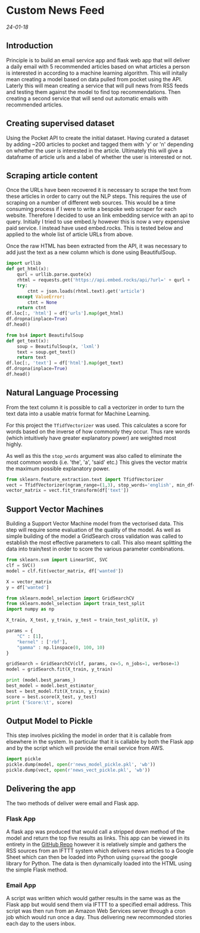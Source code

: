
# Custom News Feed
*24-01-18*

## Introduction

Principle is to build an email service app and flask web app that will deliver a daily email with 5 recommended articles based on what articles a person is interested in according to a machine learning algorithm. This will initally mean creating a model based on data pulled from pocket using the API. Laterly this will mean creating a service that will pull news from RSS feeds and testing them against the model to find top recommendations. Then creating a second service that will send out automatic emails with recommended articles.

## Creating supervised dataset

Using the Pocket API to create the initial dataset. Having curated a dataset by adding ~200 articles to pocket and tagged them with 'y' or 'n' depending on whether the user is interested in the article. Ultimately this will give a dataframe of article urls and a label of whether the user is interested or not.

## Scraping article content

Once the URLs have been recovered it is necessary to scrape the text from these articles in order to carry out the NLP steps. This requires the use of scraping on a number of different web sources. This would be a time consuming process if I were to write a bespoke web scraper for each website. Therefore I decided to use an link embedding service with an api to query. Initially I tried to use embed.ly however this is now a very expensive paid service. I instead have used embed.rocks. This is tested below and applied to the whole list of article URLs from above. 

Once the raw HTML has been extracted from the API, it was necessary to add just the text as a new column which is done using BeautifulSoup.


```python
import urllib
def get_html(x):
    qurl = urllib.parse.quote(x)
    rhtml = requests.get('https://api.embed.rocks/api/?url=' + qurl + '&key=' + config.embed_rocks_key)
    try:
        ctnt = json.loads(rhtml.text).get('article')
    except ValueError:
        ctnt = None
    return ctnt
df.loc[:, 'html'] = df['urls'].map(get_html)
df.dropna(inplace=True)
df.head()
```


```python
from bs4 import BeautifulSoup
def get_text(x):
    soup = BeautifulSoup(x, 'lxml')
    text = soup.get_text()
    return text
df.loc[:, 'text'] = df['html'].map(get_text)
df.dropna(inplace=True)
df.head()
```

## Natural Language Processing

From the text column it is possible to call a vectorizer in order to turn the text data into a usable matrix format for Machine Learning. 

For this project the `TfidfVectorizer` was used. This calculates a score for words based on the inverse of how commonly they occur. Thus rare words (which intuitively have greater explanatory power) are weighted most highly. 

As well as this the `stop_words` argument was also called to eliminate the most common words (i.e. 'the', 'a', 'said' etc.) This gives the vector matrix the maximum possible explanatory power.


```python
from sklearn.feature_extraction.text import TfidfVectorizer
vect = TfidfVectorizer(ngram_range=(1,3), stop_words='english', min_df=3)
vector_matrix = vect.fit_transform(df['text'])
```

## Support Vector Machines

Building a Support Vector Machine model from the vectorised data. This step will require some evaluation of the quality of the model. As well as simple building of the model a GridSearch cross validation was called to establish the most effective parameters to call. This also meant splitting the data into train/test in order to score the various parameter combinations.


```python
from sklearn.svm import LinearSVC, SVC
clf = SVC()
model = clf.fit(vector_matrix, df['wanted'])
```


```python
X = vector_matrix
y = df['wanted']
```


```python
from sklearn.model_selection import GridSearchCV
from sklearn.model_selection import train_test_split
import numpy as np

X_train, X_test, y_train, y_test = train_test_split(X, y)

params = {
    "C" : [1],
    "kernel" : ['rbf'],
    "gamma" : np.linspace(0, 100, 10)
}

gridSearch = GridSearchCV(clf, params, cv=5, n_jobs=1, verbose=1)
model = gridSearch.fit(X_train, y_train)
```


```python
print (model.best_params_)
best_model = model.best_estimator_
best = best_model.fit(X_train, y_train)
score = best.score(X_test, y_test)
print ('Score:\t', score)
```

## Output Model to Pickle

This step involves pickling the model in order that it is callable from elsewhere in the system. In particular that it is callable by both the Flask app and by the script which will provide the email service from AWS.


```python
import pickle
pickle.dump(model, open(r'news_model_pickle.pkl', 'wb'))
pickle.dump(vect, open(r'news_vect_pickle.pkl', 'wb'))
```

## Delivering the app

The two methods of deliver were email and Flask app.

### Flask App

A flask app was produced that would call a stripped down method of the model and return the top five results as links. This app can be viewed in its entirety in the [GitHub Repo](https://github.com/LEO-E-100/custom_news) however it is relatively simple and gathers the RSS sources from an IFTTT system which delivers news articles to a Google Sheet which can then be loaded into Python using `gspread` the google library for Python. The data is then dynamically loaded into the HTML using the simple Flask method.

### Email App

A script was written which would gather results in the same was as the Flask app but would send them via IFTTT to a specified email address. This script was then run from an Amazon Web Services server through a cron job which would run once a day. Thus delivering new recommonded stories each day to the users inbox.
